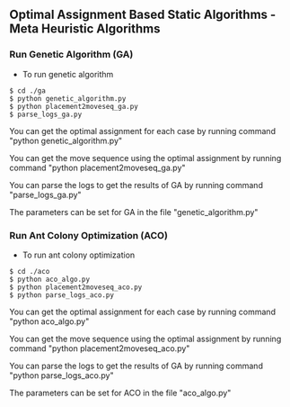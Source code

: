 ## Optimal Assignment Based Static Algorithms - Meta Heuristic Algorithms

### Run Genetic Algorithm (GA)
- To run genetic algorithm
```
$ cd ./ga
$ python genetic_algorithm.py
$ python placement2moveseq_ga.py
$ parse_logs_ga.py
```
You can get the optimal assignment for each case by running command "python genetic_algorithm.py"

You can get the move sequence using the optimal assignment by running command "python placement2moveseq_ga.py"

You can parse the logs to get the results of GA by running command "parse_logs_ga.py"

The parameters can be set for GA in the file "genetic_algorithm.py"

### Run Ant Colony Optimization (ACO)
- To run ant colony optimization
```
$ cd ./aco
$ python aco_algo.py
$ python placement2moveseq_aco.py
$ python parse_logs_aco.py
```
You can get the optimal assignment for each case by running command "python aco_algo.py"

You can get the move sequence using the optimal assignment by running command "python placement2moveseq_aco.py"

You can parse the logs to get the results of GA by running command "python parse_logs_aco.py"

The parameters can be set for ACO in the file "aco_algo.py"
